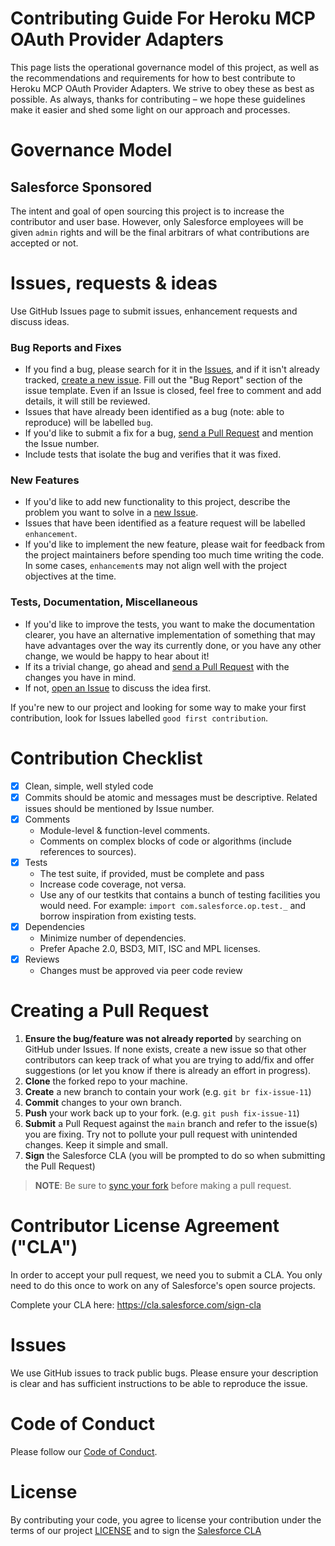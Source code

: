 # Contributing Guide For Heroku MCP OAuth Provider Adapters

This page lists the operational governance model of this project, as well as the
recommendations and requirements for how to best contribute to Heroku MCP OAuth
Provider Adapters. We strive to obey these as best as possible. As always,
thanks for contributing – we hope these guidelines make it easier and shed some
light on our approach and processes.

# Governance Model

## Salesforce Sponsored

The intent and goal of open sourcing this project is to increase the contributor
and user base. However, only Salesforce employees will be given `admin` rights
and will be the final arbitrars of what contributions are accepted or not.

# Issues, requests & ideas

Use GitHub Issues page to submit issues, enhancement requests and discuss ideas.

### Bug Reports and Fixes

- If you find a bug, please search for it in the
  [Issues](https://github.com/heroku/oauth-provider-adapters-for-mcp/issues),
  and if it isn't already tracked,
  [create a new issue](https://github.com/heroku/oauth-provider-adapters-for-mcp/issues/new).
  Fill out the "Bug Report" section of the issue template. Even if an Issue is
  closed, feel free to comment and add details, it will still be reviewed.
- Issues that have already been identified as a bug (note: able to reproduce)
  will be labelled `bug`.
- If you'd like to submit a fix for a bug,
  [send a Pull Request](#creating_a_pull_request) and mention the Issue number.
- Include tests that isolate the bug and verifies that it was fixed.

### New Features

- If you'd like to add new functionality to this project, describe the problem
  you want to solve in a
  [new Issue](https://github.com/heroku/oauth-provider-adapters-for-mcp/issues/new).
- Issues that have been identified as a feature request will be labelled
  `enhancement`.
- If you'd like to implement the new feature, please wait for feedback from the
  project maintainers before spending too much time writing the code. In some
  cases, `enhancement`s may not align well with the project objectives at the
  time.

### Tests, Documentation, Miscellaneous

- If you'd like to improve the tests, you want to make the documentation
  clearer, you have an alternative implementation of something that may have
  advantages over the way its currently done, or you have any other change, we
  would be happy to hear about it!
- If its a trivial change, go ahead and
  [send a Pull Request](#creating_a_pull_request) with the changes you have in
  mind.
- If not,
  [open an Issue](https://github.com/heroku/oauth-provider-adapters-for-mcp/issues/new)
  to discuss the idea first.

If you're new to our project and looking for some way to make your first
contribution, look for Issues labelled `good first contribution`.

# Contribution Checklist

- [x] Clean, simple, well styled code
- [x] Commits should be atomic and messages must be descriptive. Related issues
      should be mentioned by Issue number.
- [x] Comments
  - Module-level & function-level comments.
  - Comments on complex blocks of code or algorithms (include references to
    sources).
- [x] Tests
  - The test suite, if provided, must be complete and pass
  - Increase code coverage, not versa.
  - Use any of our testkits that contains a bunch of testing facilities you
    would need. For example: `import com.salesforce.op.test._` and borrow
    inspiration from existing tests.
- [x] Dependencies
  - Minimize number of dependencies.
  - Prefer Apache 2.0, BSD3, MIT, ISC and MPL licenses.
- [x] Reviews
  - Changes must be approved via peer code review

# Creating a Pull Request

1. **Ensure the bug/feature was not already reported** by searching on GitHub
   under Issues. If none exists, create a new issue so that other contributors
   can keep track of what you are trying to add/fix and offer suggestions (or
   let you know if there is already an effort in progress).
2. **Clone** the forked repo to your machine.
3. **Create** a new branch to contain your work (e.g. `git br fix-issue-11`)
4. **Commit** changes to your own branch.
5. **Push** your work back up to your fork. (e.g. `git push fix-issue-11`)
6. **Submit** a Pull Request against the `main` branch and refer to the issue(s)
   you are fixing. Try not to pollute your pull request with unintended changes.
   Keep it simple and small.
7. **Sign** the Salesforce CLA (you will be prompted to do so when submitting
   the Pull Request)

> **NOTE**: Be sure to
> [sync your fork](https://help.github.com/articles/syncing-a-fork/) before
> making a pull request.

# Contributor License Agreement ("CLA")

In order to accept your pull request, we need you to submit a CLA. You only need
to do this once to work on any of Salesforce's open source projects.

Complete your CLA here: <https://cla.salesforce.com/sign-cla>

# Issues

We use GitHub issues to track public bugs. Please ensure your description is
clear and has sufficient instructions to be able to reproduce the issue.

# Code of Conduct

Please follow our [Code of Conduct](CODE_OF_CONDUCT.md).

# License

By contributing your code, you agree to license your contribution under the
terms of our project [LICENSE](LICENSE.txt) and to sign the
[Salesforce CLA](https://cla.salesforce.com/sign-cla)
